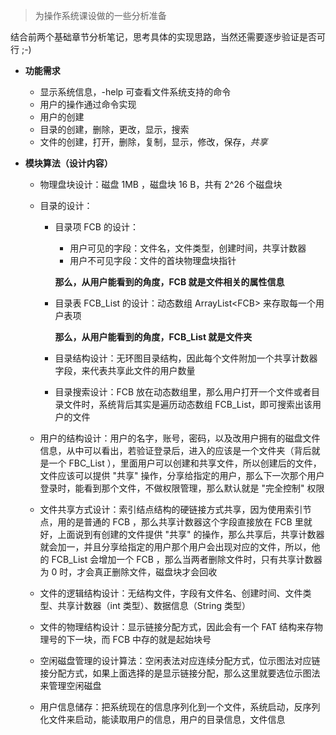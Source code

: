 > 为操作系统课设做的一些分析准备

结合前两个基础章节分析笔记，思考具体的实现思路，当然还需要逐步验证是否可行 ;-)

- **功能需求**

  - 显示系统信息，-help 可查看文件系统支持的命令
  - 用户的操作通过命令实现
  - 用户的创建
  - 目录的创建，删除，更改，显示，搜索
  - 文件的创建，打开，删除，复制，显示，修改，保存，*共享*

- **模块算法（设计内容）**

  - 物理盘块设计：磁盘 1MB ，磁盘块 16 B，共有 2^26 个磁盘块

  - 目录的设计：

    - 目录项 FCB 的设计：

      - 用户可见的字段：文件名，文件类型，创建时间，共享计数器
      - 用户不可见字段：文件的首块物理盘块指针

      **那么，从用户能看到的角度，FCB 就是文件相关的属性信息**

    - 目录表 FCB_List 的设计：动态数组 ArrayList\<FCB> 来存取每一个用户表项

      **那么，从用户能看到的角度，FCB_List 就是文件夹**

    - 目录结构设计：无环图目录结构，因此每个文件附加一个共享计数器字段，来代表共享此文件的用户数量

    - 目录搜索设计：FCB 放在动态数组里，那么用户打开一个文件或者目录文件时，系统背后其实是遍历动态数组 FCB_List，即可搜索出该用户的文件

  - 用户的结构设计：用户的名字，账号，密码，以及改用户拥有的磁盘文件信息，从中可以看出，若验证登录后，进入的应该是一个文件夹（背后就是一个 FBC_List ），里面用户可以创建和共享文件，所以创建后的文件，文件应该可以提供 "共享" 操作，分享给指定的用户，那么下一次那个用户登录时，能看到那个文件，不做权限管理，那么默认就是 "完全控制" 权限

  - 文件共享方式设计：索引结点结构的硬链接方式共享，因为使用索引节点，用的是普通的 FCB ，那么共享计数器这个字段直接放在 FCB 里就好，上面说到有创建的文件提供 "共享" 的操作，那么共享后，共享计数器就会加一，并且分享给指定的用户那个用户会出现对应的文件，所以，他的 FCB_List 会增加一个 FCB ，那么当两者删除文件时，只有共享计数器为 0 时，才会真正删除文件，磁盘块才会回收

  - 文件的逻辑结构设计：无结构文件，字段有文件名、创建时间、文件类型、共享计数器（int 类型）、数据信息（String 类型）

  - 文件的物理结构设计：显示链接分配方式，因此会有一个 FAT 结构来存物理号的下一块，而 FCB 中存的就是起始块号

  - 空闲磁盘管理的设计算法：空闲表法对应连续分配方式，位示图法对应链接分配方式，如果上面选择的是显示链接分配，那么这里就要选位示图法来管理空闲磁盘

  - 用户信息储存：把系统现在的信息序列化到一个文件，系统启动，反序列化文件来启动，能读取用户的信息，用户的目录信息，文件信息

